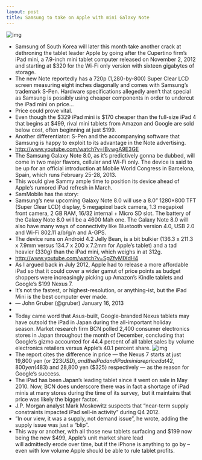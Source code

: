 ```yaml
---
layout: post
title: Samsung to take on Apple with mini Galaxy Note
---
```

![img](http://media.idownloadblog.com/wp-content/uploads/2013/01/Galaxy-Note-II-be-creative.jpeg)
* Samsung of South Korea will later this month take another crack at dethroning the tablet leader Apple by going after the Cupertino firm’s iPad mini, a 7.9-inch mini tablet computer released on November 2, 2012 and starting at $320 for the Wi-Fi only version with sixteen gigabytes of storage.
* The new Note reportedly has a 720p (1,280-by-800) Super Clear LCD screen measuring eight inches diagonally and comes with Samsung’s trademark S-Pen. Hardware specifications allegedly aren’t that special as Samsung is possibly using cheaper components in order to undercut the iPad mini on price…
* Price could prove vital.
* Even though the $329 iPad mini is $170 cheaper than the full-size iPad 4 that begins at $499, rival mini tablets from Amazon and Google are sold below cost, often beginning at just $199.
* Another differentiator: S-Pen and the accompanying software that Samsung is happy to exploit to its advantage in the Note advertising.
* http://www.youtube.com/watch?v=IBvwgA9E3GE
* The Samsung Galaxy Note 8.0, as it’s predictively gonna be dubbed, will come in two major flavors, cellular and Wi-Fi only. The device is said to be up for an official introduction at Mobile World Congress in Barcelona, Spain, which runs February 25-28, 2013.
* This would give Sammy ample time to position its device ahead of Apple’s rumored iPad refresh in March.
* SamMobile has the story:
* Samsung’s new upcoming Galaxy Note 8.0 will use a 8.0” 1280×800 TFT (Super Clear LCD) display, 5 megapixel back camera, 1.3 megapixel front camera, 2 GB RAM, 16/32 internal + Micro SD slot. The battery of the Galaxy Note 8.0 will be a 4600 Mah one. The Galaxy Note 8.0 will also have many ways of connectivity like Bluetooth version 4.0, USB 2.0 and Wi-Fi 802.11 a/b/g/n and A-GPS.
* The device runs on Android 4.2 Jelly Bean, is a bit bulkier (136.3 x 211.3 x 7.9mm versus 134.7 x 200 x 7.2mm for Apple’s tablet) and a tad heavier (330g) than the iPad mini, which weighs in at 312g.
* http://www.youtube.com/watch?v=SgZfyMIXdH4
* As I argued back in July 2012, Apple had to release a more affordable iPad so that it could cover a wider gamut of price points as budget shoppers were increasingly picking up Amazon’s Kindle tablets and Google’s $199 Nexus 7.
* It’s not the fastest, or highest-resolution, or anything-ist, but the iPad Mini is the best computer ever made.
* — John Gruber (@gruber) January 16, 2013
*  
* Today came word that Asus-built, Google-branded Nexus tablets may have outsold the iPad in Japan during the all-important holiday season. Market research firm BCN polled 2,400 consumer electronics stores in Japan throughout the month of December, concluding that Google’s gizmo accounted for 44.4 percent of all tablet sales by volume electronics retailers versus Apple’s 40.1 percent share.
![img](http://media.idownloadblog.com/wp-content/uploads/2012/10/iPad-mini-promo-users-005.jpg)
* The report cites the difference in price — the Nexus 7 starts at just 19,800 yen (or $223 USD), and the iPad and iPad mini are priced at 42,800 yen ($483) and 28,800 yen ($325) respectively — as the reason for Google’s success.
* The iPad has been Japan’s leading tablet since it went on sale in May 2010. Now, BCN does underscore there was in fact a shortage of iPad minis at many stores during the time of its survey,  but it maintains that price was likely the bigger factor.
* J.P. Morgan analyst Mark Moskowitz suspects that “near-term supply constraints impacted iPad sell-in activity” during Q4 2012.
* ”In our view, it was a supply, not demand issue”, he wrote, adding the supply issue was just a “blip”.
* This way or another, with all those new tablets surfacing and $199 now being the new $499, Apple’s unit market share lead will admittedly erode over time, but if the iPhone is anything to go by – even with low volume Apple should be able to rule tablet profits.

